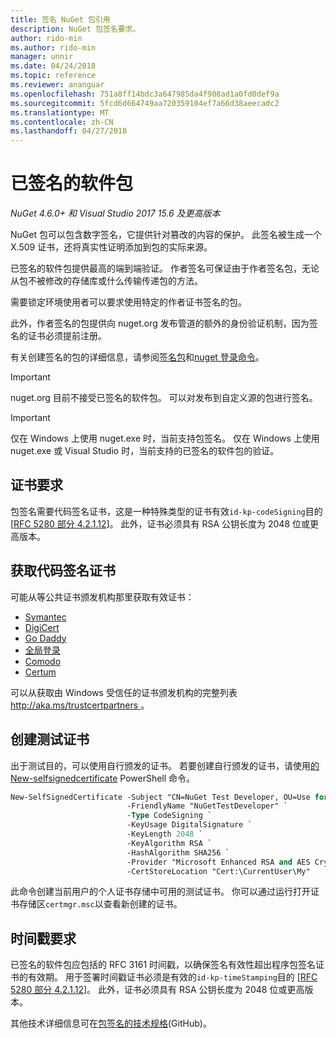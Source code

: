 ```yaml
---
title: 签名 NuGet 包引用
description: NuGet 包签名要求。
author: rido-min
ms.author: rido-min
manager: unnir
ms.date: 04/24/2018
ms.topic: reference
ms.reviewer: ananguar
ms.openlocfilehash: 751a8ff14bdc3a647985da4f908ad1a0fd0def9a
ms.sourcegitcommit: 5fcd6d664749aa720359104ef7a66d38aeecadc2
ms.translationtype: MT
ms.contentlocale: zh-CN
ms.lasthandoff: 04/27/2018
---
```

# <a name="signed-packages"></a>已签名的软件包

*NuGet 4.6.0+ 和 Visual Studio 2017 15.6 及更高版本*

NuGet 包可以包含数字签名，它提供针对篡改的内容的保护。 此签名被生成一个 X.509 证书，还将真实性证明添加到包的实际来源。

已签名的软件包提供最高的端到端验证。 作者签名可保证由于作者签名包，无论从包不被修改的存储库或什么传输传递包的方法。

需要锁定环境使用者可以要求使用特定的作者证书签名的包。

此外，作者签名的包提供向 nuget.org 发布管道的额外的身份验证机制，因为签名的证书必须提前注册。

有关创建签名的包的详细信息，请参阅[签名包](../create-packages/Sign-a-package.md)和[nuget 登录命令](../tools/cli-ref-sign.md)。

> [!Important]
> nuget.org 目前不接受已签名的软件包。 可以对发布到自定义源的包进行签名。

> [!Important]
> 仅在 Windows 上使用 nuget.exe 时，当前支持包签名。 仅在 Windows 上使用 nuget.exe 或 Visual Studio 时，当前支持的已签名的软件包的验证。

## <a name="certificate-requirements"></a>证书要求

包签名需要代码签名证书，这是一种特殊类型的证书有效`id-kp-codeSigning`目的 [[RFC 5280 部分 4.2.1.12](https://tools.ietf.org/html/rfc5280#section-4.2.1.12)]。 此外，证书必须具有 RSA 公钥长度为 2048 位或更高版本。

## <a name="get-a-code-signing-certificate"></a>获取代码签名证书

可能从等公共证书颁发机构那里获取有效证书：

- [Symantec](https://trustcenter.websecurity.symantec.com/process/trust/productOptions?productType=SoftwareValidationClass3)
- [DigiCert](https://www.digicert.com/code-signing/)
- [Go Daddy](https://www.godaddy.com/web-security/code-signing-certificate)
- [全局登录](https://www.globalsign.com/en/code-signing-certificate/)
- [Comodo](https://www.comodo.com/e-commerce/code-signing/code-signing-certificate.php)
- [Certum](https://www.certum.eu/certum/cert,offer_en_open_source_cs.xml) 

可以从获取由 Windows 受信任的证书颁发机构的完整列表[ http://aka.ms/trustcertpartners ](http://aka.ms/trustcertpartners)。

## <a name="create-a-test-certificate"></a>创建测试证书

出于测试目的，可以使用自行颁发的证书。 若要创建自行颁发的证书，请使用[的 New-selfsignedcertificate](https://docs.microsoft.com/en-us/powershell/module/pkiclient/new-selfsignedcertificate) PowerShell 命令。

```ps
New-SelfSignedCertificate -Subject "CN=NuGet Test Developer, OU=Use for testing purposes ONLY" `
                          -FriendlyName "NuGetTestDeveloper" `
                          -Type CodeSigning `
                          -KeyUsage DigitalSignature `
                          -KeyLength 2048 `
                          -KeyAlgorithm RSA `
                          -HashAlgorithm SHA256 `
                          -Provider "Microsoft Enhanced RSA and AES Cryptographic Provider" `
                          -CertStoreLocation "Cert:\CurrentUser\My" 
```

此命令创建当前用户的个人证书存储中可用的测试证书。 你可以通过运行打开证书存储区`certmgr.msc`以查看新创建的证书。

## <a name="timestamp-requirements"></a>时间戳要求

已签名的软件包应包括的 RFC 3161 时间戳，以确保签名有效性超出程序包签名证书的有效期。 用于签署时间戳证书必须是有效的`id-kp-timeStamping`目的 [[RFC 5280 部分 4.2.1.12](https://tools.ietf.org/html/rfc5280#section-4.2.1.12)]。 此外，证书必须具有 RSA 公钥长度为 2048 位或更高版本。

其他技术详细信息可在[包签名的技术规格](https://github.com/NuGet/Home/wiki/Package-Signatures-Technical-Details)(GitHub)。
